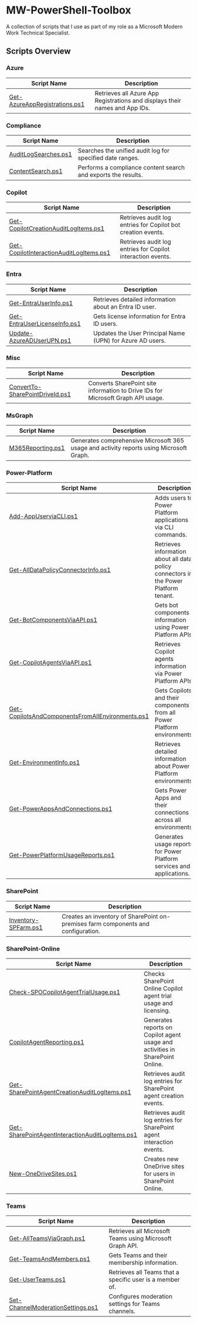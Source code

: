 # MW-PowerShell-Toolbox

A collection of scripts that I use as part of my role as a Microsoft Modern Work Technical Specialist.

## Scripts Overview

### Azure

| Script Name | Description |
|--------------------------------------------------|-----------------------------------------------------------------------------------------------|
| [Get-AzureAppRegistrations.ps1](Azure/Get-AzureAppRegistrations.ps1) | Retrieves all Azure App Registrations and displays their names and App IDs. |

### Compliance

| Script Name | Description |
|--------------------------------------------------|-----------------------------------------------------------------------------------------------|
| [AuditLogSearches.ps1](Compliance/AuditLogSearches.ps1) | Searches the unified audit log for specified date ranges. |
| [ContentSearch.ps1](Compliance/ContentSearch.ps1) | Performs a compliance content search and exports the results. |

### Copilot

| Script Name | Description |
|--------------------------------------------------|-----------------------------------------------------------------------------------------------|
| [Get-CopilotCreationAuditLogItems.ps1](Copilot/Get-CopilotCreationAuditLogItems.ps1) | Retrieves audit log entries for Copilot bot creation events. |
| [Get-CopilotInteractionAuditLogItems.ps1](Copilot/Get-CopilotInteractionAuditLogItems.ps1) | Retrieves audit log entries for Copilot interaction events. |

### Entra

| Script Name | Description |
|--------------------------------------------------|-----------------------------------------------------------------------------------------------|
| [Get-EntraUserInfo.ps1](Entra/Get-EntraUserInfo.ps1) | Retrieves detailed information about an Entra ID user. |
| [Get-EntraUserLicenseInfo.ps1](Entra/Get-EntraUserLicenseInfo.ps1) | Gets license information for Entra ID users. |
| [Update-AzureADUserUPN.ps1](Entra/Update-AzureADUserUPN.ps1) | Updates the User Principal Name (UPN) for Azure AD users. |

### Misc

| Script Name | Description |
|--------------------------------------------------|-----------------------------------------------------------------------------------------------|
| [ConvertTo-SharePointDriveId.ps1](Misc/ConvertTo-SharePointDriveId.ps1) | Converts SharePoint site information to Drive IDs for Microsoft Graph API usage. |

### MsGraph

| Script Name | Description |
|--------------------------------------------------|-----------------------------------------------------------------------------------------------|
| [M365Reporting.ps1](MsGraph/M365Reporting.ps1) | Generates comprehensive Microsoft 365 usage and activity reports using Microsoft Graph. |

### Power-Platform

| Script Name | Description |
|--------------------------------------------------|-----------------------------------------------------------------------------------------------|
| [Add-AppUserviaCLI.ps1](Power-Platform/Add-AppUserviaCLI.ps1) | Adds users to Power Platform applications via CLI commands. |
| [Get-AllDataPolicyConnectorInfo.ps1](Power-Platform/Get-AllDataPolicyConnectorInfo.ps1) | Retrieves information about all data policy connectors in the Power Platform tenant. |
| [Get-BotComponentsViaAPI.ps1](Power-Platform/Get-BotComponentsViaAPI.ps1) | Gets bot components information using Power Platform APIs. |
| [Get-CopilotAgentsViaAPI.ps1](Power-Platform/Get-CopilotAgentsViaAPI.ps1) | Retrieves Copilot agents information via Power Platform APIs. |
| [Get-CopilotsAndComponentsFromAllEnvironments.ps1](Power-Platform/Get-CopilotsAndComponentsFromAllEnvironments.ps1) | Gets Copilots and their components from all Power Platform environments. |
| [Get-EnvironmentInfo.ps1](Power-Platform/Get-EnvironmentInfo.ps1) | Retrieves detailed information about Power Platform environments. |
| [Get-PowerAppsAndConnections.ps1](Power-Platform/Get-PowerAppsAndConnections.ps1) | Gets Power Apps and their connections across all environments. |
| [Get-PowerPlatformUsageReports.ps1](Power-Platform/Get-PowerPlatformUsageReports.ps1) | Generates usage reports for Power Platform services and applications. |

### SharePoint

| Script Name | Description |
|--------------------------------------------------|-----------------------------------------------------------------------------------------------|
| [Inventory-SPFarm.ps1](SharePoint/Inventory-SPFarm.ps1) | Creates an inventory of SharePoint on-premises farm components and configuration. |

### SharePoint-Online

| Script Name | Description |
|--------------------------------------------------|-----------------------------------------------------------------------------------------------|
| [Check-SPOCopilotAgentTrialUsage.ps1](SharePoint-Online/Check-SPOCopilotAgentTrialUsage.ps1) | Checks SharePoint Online Copilot agent trial usage and licensing. |
| [CopilotAgentReporting.ps1](SharePoint-Online/CopilotAgentReporting.ps1) | Generates reports on Copilot agent usage and activities in SharePoint Online. |
| [Get-SharePointAgentCreationAuditLogItems.ps1](SharePoint-Online/Get-SharePointAgentCreationAuditLogItems.ps1) | Retrieves audit log entries for SharePoint agent creation events. |
| [Get-SharePointAgentInteractionAuditLogItems.ps1](SharePoint-Online/Get-SharePointAgentInteractionAuditLogItems.ps1) | Retrieves audit log entries for SharePoint agent interaction events. |
| [New-OneDriveSites.ps1](SharePoint-Online/New-OneDriveSites.ps1) | Creates new OneDrive sites for users in SharePoint Online. |

### Teams

| Script Name | Description |
|--------------------------------------------------|-----------------------------------------------------------------------------------------------|
| [Get-AllTeamsViaGraph.ps1](Teams/Get-AllTeamsViaGraph.ps1) | Retrieves all Microsoft Teams using Microsoft Graph API. |
| [Get-TeamsAndMembers.ps1](Teams/Get-TeamsAndMembers.ps1) | Gets Teams and their membership information. |
| [Get-UserTeams.ps1](Teams/Get-UserTeams.ps1) | Retrieves all Teams that a specific user is a member of. |
| [Set-ChannelModerationSettings.ps1](Teams/Set-ChannelModerationSettings.ps1) | Configures moderation settings for Teams channels. |
